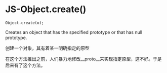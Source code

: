 # JS-Object.create()

```
Object.create(o);
```

Creates an object that has the specified prototype or that has null prototype.

创建一个对象，其有着某一明确指定的原型

在这个方法推出之前，人们暴力地修改__proto__来实现指定原型，这不好。于是后来有了这个方法。
